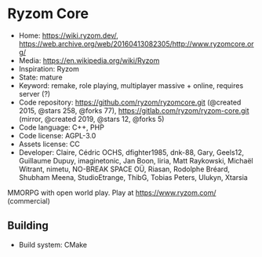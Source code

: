 # Ryzom Core

- Home: https://wiki.ryzom.dev/, https://web.archive.org/web/20160413082305/http://www.ryzomcore.org/
- Media: https://en.wikipedia.org/wiki/Ryzom
- Inspiration: Ryzom
- State: mature
- Keyword: remake, role playing, multiplayer massive + online, requires server (?)
- Code repository: https://github.com/ryzom/ryzomcore.git (@created 2015, @stars 258, @forks 77), https://gitlab.com/ryzom/ryzom-core.git (mirror, @created 2019, @stars 12, @forks 5)
- Code language: C++, PHP
- Code license: AGPL-3.0
- Assets license: CC
- Developer: Claire, Cédric OCHS, dfighter1985, dnk-88, Gary, Geels12, Guillaume Dupuy, imaginetonic, Jan Boon, liria, Matt Raykowski, Michaël Witrant, nimetu, NO-BREAK SPACE OÜ, Riasan, Rodolphe Bréard, Shubham Meena, StudioEtrange, ThibG, Tobias Peters, Ulukyn, Xtarsia

MMORPG with open world play. Play at https://www.ryzom.com/ (commercial)

## Building

- Build system: CMake
